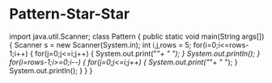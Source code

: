 # Pattern-Star-Star
import java.util.Scanner;
class Pattern
{
public static void main(String args[])
{
    Scanner s = new Scanner(System.in);
    int i,j,rows = 5;
    for(i=0;i<=rows-1;i++)
    {
        for(j=0;j<=i;j++)
        {
        System.out.print("*"+ " ");
    }
    System.out.println();
    }
    for(i=rows-1;i>=0;i--)
    {
        for(j=0;j<=i;j++)
        {
            System.out.print("*"+ " ");
        }
        System.out.println();
        }
    }
}
